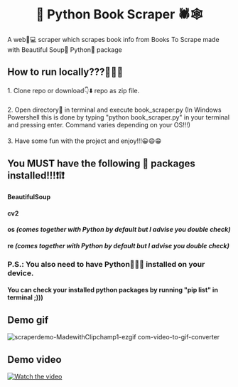 <h1 align="center">🚀 Python Book Scraper 🕷️🕸️</h1>

<p>A web🛜💻 scraper which scrapes book info from Books To Scrape made with Beautiful Soup🍲 Python🐍 package</p>

## How to run locally???🤔💭🤔

<h4 style="font-weight: normal;">1. Clone repo or download👇⬇️ repo as zip file.</h4>
<h4 style="font-weight: normal;">2. Open directory📂 in terminal and execute book_scraper.py (In Windows Powershell this is done by typing "python book_scraper.py" in your terminal and pressing enter. Command varies depending on your OS!!!)</h4>
<h4 style="font-weight: normal;">3. Have some fun with the project and enjoy!!!😀😄😁</h4>

## You MUST have the following 🐍 packages installed!!!❗❕❗

<h4>BeautifulSoup</h4> 
<h4>cv2</h4>
<h4>os <i>(comes together with Python by default but I advise you double check)</i></h4>
<h4>re <i>(comes together with Python by default but I advise you double check)</i></h4>

### P.S.: You also need to have Python🐍🐍🐍 installed on your device.

#### You can check your installed python packages by running "pip list" in terminal ;)))

## Demo gif

![scraperdemo-MadewithClipchamp1-ezgif com-video-to-gif-converter](https://github.com/user-attachments/assets/66524e2f-4484-4bfb-928b-79283b75827c)

## Demo video

[![Watch the video](https://github.com/user-attachments/assets/efc1de5f-9a72-4a7e-8da3-4f980d3d4689)](https://www.youtube.com/watch?v=_J1z0oh2Ir0)




